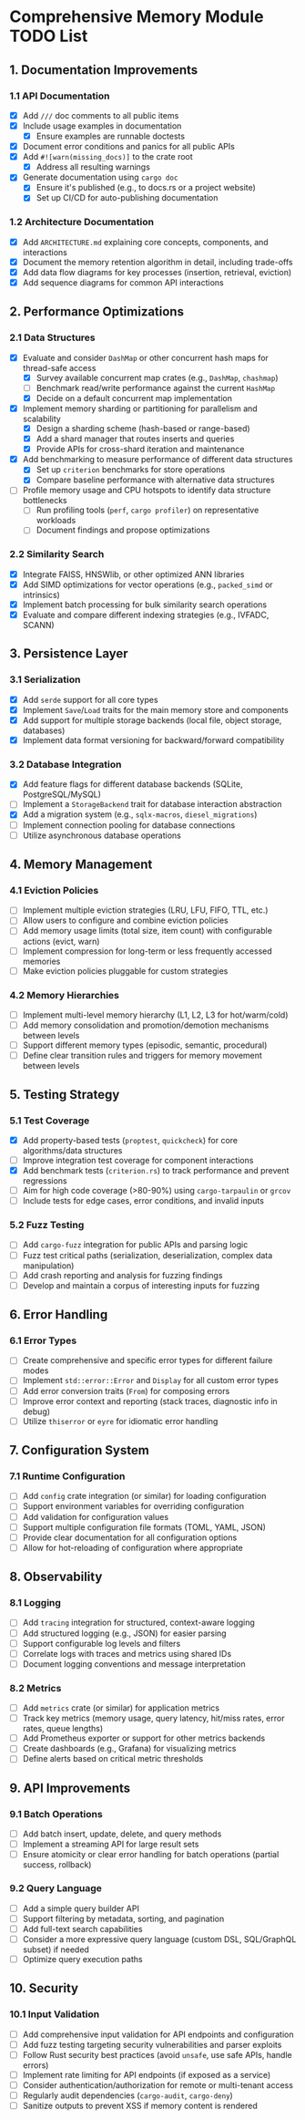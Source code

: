 # Comprehensive Memory Module TODO List

## 1. Documentation Improvements

### 1.1 API Documentation
- [x] Add `///` doc comments to all public items
- [x] Include usage examples in documentation
    - [x] Ensure examples are runnable doctests
- [x] Document error conditions and panics for all public APIs
- [x] Add `#![warn(missing_docs)]` to the crate root
    - [x] Address all resulting warnings
- [x] Generate documentation using `cargo doc`
    - [x] Ensure it's published (e.g., to docs.rs or a project website)
    - [x] Set up CI/CD for auto-publishing documentation

### 1.2 Architecture Documentation
- [x] Add `ARCHITECTURE.md` explaining core concepts, components, and interactions
- [x] Document the memory retention algorithm in detail, including trade-offs
- [x] Add data flow diagrams for key processes (insertion, retrieval, eviction)
- [x] Add sequence diagrams for common API interactions

## 2. Performance Optimizations

### 2.1 Data Structures
- [x] Evaluate and consider `DashMap` or other concurrent hash maps for thread-safe access
    - [x] Survey available concurrent map crates (e.g., `DashMap`, `chashmap`)
    - [ ] Benchmark read/write performance against the current `HashMap`
    - [x] Decide on a default concurrent map implementation
- [x] Implement memory sharding or partitioning for parallelism and scalability
    - [x] Design a sharding scheme (hash-based or range-based)
    - [x] Add a shard manager that routes inserts and queries
    - [x] Provide APIs for cross-shard iteration and maintenance
- [x] Add benchmarking to measure performance of different data structures
    - [x] Set up `criterion` benchmarks for store operations
    - [x] Compare baseline performance with alternative data structures
- [ ] Profile memory usage and CPU hotspots to identify data structure bottlenecks
    - [ ] Run profiling tools (`perf`, `cargo profiler`) on representative workloads
    - [ ] Document findings and propose optimizations

### 2.2 Similarity Search
- [x] Integrate FAISS, HNSWlib, or other optimized ANN libraries
 - [x] Add SIMD optimizations for vector operations (e.g., `packed_simd` or intrinsics)
- [x] Implement batch processing for bulk similarity search operations
 - [x] Evaluate and compare different indexing strategies (e.g., IVFADC, SCANN)

## 3. Persistence Layer

### 3.1 Serialization
- [x] Add `serde` support for all core types
- [x] Implement `Save`/`Load` traits for the main memory store and components
- [x] Add support for multiple storage backends (local file, object storage, databases)
- [x] Implement data format versioning for backward/forward compatibility

### 3.2 Database Integration
- [x] Add feature flags for different database backends (SQLite, PostgreSQL/MySQL)
- [ ] Implement a `StorageBackend` trait for database interaction abstraction
- [x] Add a migration system (e.g., `sqlx-macros`, `diesel_migrations`)
- [ ] Implement connection pooling for database connections
- [ ] Utilize asynchronous database operations

## 4. Memory Management

### 4.1 Eviction Policies
- [ ] Implement multiple eviction strategies (LRU, LFU, FIFO, TTL, etc.)
- [ ] Allow users to configure and combine eviction policies
- [ ] Add memory usage limits (total size, item count) with configurable actions (evict, warn)
- [ ] Implement compression for long-term or less frequently accessed memories
- [ ] Make eviction policies pluggable for custom strategies

### 4.2 Memory Hierarchies
- [ ] Implement multi-level memory hierarchy (L1, L2, L3 for hot/warm/cold)
- [ ] Add memory consolidation and promotion/demotion mechanisms between levels
- [ ] Support different memory types (episodic, semantic, procedural)
- [ ] Define clear transition rules and triggers for memory movement between levels

## 5. Testing Strategy

### 5.1 Test Coverage
- [x] Add property-based tests (`proptest`, `quickcheck`) for core algorithms/data structures
- [ ] Improve integration test coverage for component interactions
- [x] Add benchmark tests (`criterion.rs`) to track performance and prevent regressions
- [ ] Aim for high code coverage (>80-90%) using `cargo-tarpaulin` or `grcov`
- [ ] Include tests for edge cases, error conditions, and invalid inputs

### 5.2 Fuzz Testing
- [ ] Add `cargo-fuzz` integration for public APIs and parsing logic
- [ ] Fuzz test critical paths (serialization, deserialization, complex data manipulation)
- [ ] Add crash reporting and analysis for fuzzing findings
- [ ] Develop and maintain a corpus of interesting inputs for fuzzing

## 6. Error Handling

### 6.1 Error Types
- [ ] Create comprehensive and specific error types for different failure modes
- [ ] Implement `std::error::Error` and `Display` for all custom error types
- [ ] Add error conversion traits (`From`) for composing errors
- [ ] Improve error context and reporting (stack traces, diagnostic info in debug)
- [ ] Utilize `thiserror` or `eyre` for idiomatic error handling

## 7. Configuration System

### 7.1 Runtime Configuration
- [ ] Add `config` crate integration (or similar) for loading configuration
- [ ] Support environment variables for overriding configuration
- [ ] Add validation for configuration values
- [ ] Support multiple configuration file formats (TOML, YAML, JSON)
- [ ] Provide clear documentation for all configuration options
- [ ] Allow for hot-reloading of configuration where appropriate

## 8. Observability

### 8.1 Logging
- [ ] Add `tracing` integration for structured, context-aware logging
- [ ] Add structured logging (e.g., JSON) for easier parsing
- [ ] Support configurable log levels and filters
- [ ] Correlate logs with traces and metrics using shared IDs
- [ ] Document logging conventions and message interpretation

### 8.2 Metrics
- [ ] Add `metrics` crate (or similar) for application metrics
- [ ] Track key metrics (memory usage, query latency, hit/miss rates, error rates, queue lengths)
- [ ] Add Prometheus exporter or support for other metrics backends
- [ ] Create dashboards (e.g., Grafana) for visualizing metrics
- [ ] Define alerts based on critical metric thresholds

## 9. API Improvements

### 9.1 Batch Operations
- [ ] Add batch insert, update, delete, and query methods
- [ ] Implement a streaming API for large result sets
- [ ] Ensure atomicity or clear error handling for batch operations (partial success, rollback)

### 9.2 Query Language
- [ ] Add a simple query builder API
- [ ] Support filtering by metadata, sorting, and pagination
- [ ] Add full-text search capabilities
- [ ] Consider a more expressive query language (custom DSL, SQL/GraphQL subset) if needed
- [ ] Optimize query execution paths

## 10. Security

### 10.1 Input Validation
- [ ] Add comprehensive input validation for API endpoints and configuration
- [ ] Add fuzz testing targeting security vulnerabilities and parser exploits
- [ ] Follow Rust security best practices (avoid `unsafe`, use safe APIs, handle errors)
- [ ] Implement rate limiting for API endpoints (if exposed as a service)
- [ ] Consider authentication/authorization for remote or multi-tenant access
- [ ] Regularly audit dependencies (`cargo-audit`, `cargo-deny`)
- [ ] Sanitize outputs to prevent XSS if memory content is rendered 
